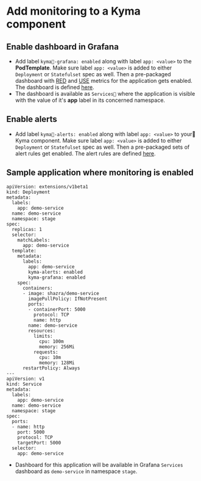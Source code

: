 # Add monitoring to a Kyma component

## Enable dashboard in Grafana
- Add label `kyma-grafana: enabled` along with label `app: <value>` to the **PodTemplate**. Make sure label `app: <value>` is added to either `Deployment` or `Statefulset` spec as well. Then a pre-packaged dashboard with [RED](https://www.weave.works/blog/the-red-method-key-metrics-for-microservices-architecture) and [USE](http://www.brendangregg.com/usemethod.html) metrics for the application gets enabled. The dashboard is defined [here](link).
- The dashboard is available as `Services` where the application is visible with the value of it's **app** label in its concerned namespace.


## Enable alerts
- Add label `kyma-alerts: enabled` along with label `app: <value>` to your Kyma component. Make sure label `app: <value>` is added to either `Deployment` or `Statefulset` spec as well. Then a pre-packaged sets of alert rules get enabled. The alert rules are defined [here](link).

## Sample application where monitoring is enabled
```
apiVersion: extensions/v1beta1
kind: Deployment
metadata:
  labels:
    app: demo-service
  name: demo-service
  namespace: stage
spec:
  replicas: 1
  selector:
    matchLabels:
      app: demo-service
  template:
    metadata:
      labels:
        app: demo-service
        kyma-alerts: enabled
        kyma-grafana: enabled
    spec:
      containers:
      - image: shazra/demo-service
        imagePullPolicy: IfNotPresent
        ports:
        - containerPort: 5000
          protocol: TCP
          name: http
        name: demo-service
        resources:
          limits:
            cpu: 100m
            memory: 256Mi
          requests:
            cpu: 10m
            memory: 128Mi
      restartPolicy: Always
---
apiVersion: v1
kind: Service
metadata:
  labels:
    app: demo-service
  name: demo-service
  namespace: stage
spec:
  ports:
  - name: http
    port: 5000
    protocol: TCP
    targetPort: 5000
  selector:
    app: demo-service
```
- Dashboard for this application will be available in Grafana `Services` dashboard as `demo-service` in namespace `stage`.